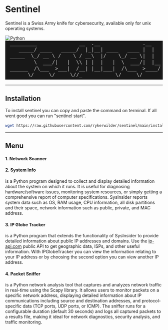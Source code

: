# Sentinel
Sentinel is a Swiss Army knife for cybersecurity, available only for unix operating systems.

![Python](https://img.shields.io/badge/Python-3776AB?style=flat&logo=python&logoColor=white)
![sentinel](./assets/sentinel.png)

---
## Installation
To install sentinel you can copy and paste the command on terminal. If all went good you can run "sentinel start".

```bash
wget https://raw.githubusercontent.com/rykerwilder/sentinel/main/installer.sh && chmod +x installer.sh && ./installer.sh
```

---

## Menu

#### 1. Network Scanner


#### 2. System Info
is a Python program designed to collect and display detailed information about the system on which it runs. It is useful for diagnosing hardware/software issues, monitoring system resources, or simply getting a comprehensive report of computer specifications. SysInsider reports system data such as OS, RAM usage, CPU information, all disk partitions and their space, network information such as public, private, and MAC address.

#### 3. IP Globe Tracker
is a Python program that extends the functionality of SysInsider to provide detailed information about public IP addresses and domains. Use the [ip-api.com](https://ip-api.com/) public API to get geographic data, ISPs, and other useful information.
With IPGlobeTracker you can view the information relating to your IP address or by choosing the second option you can view another IP address.

#### 4. Packet Sniffer
is a Python network analysis tool that captures and analyzes network traffic in real-time using the Scapy library. It allows users to monitor packets on a specific network address, displaying detailed information about IP communications including source and destination addresses, and protocol-specific data (TCP ports, UDP ports, or ICMP). The sniffer runs for a configurable duration (default 30 seconds) and logs all captured packets to a results file, making it ideal for network diagnostics, security analysis, and traffic monitoring.